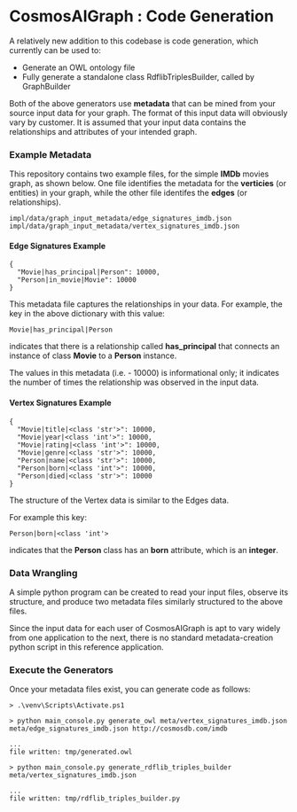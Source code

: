 # CosmosAIGraph : Code Generation

A relatively new addition to this codebase is code generation,
which currently can be used to:

- Generate an OWL ontology file
- Fully generate a standalone class RdflibTriplesBuilder, called by GraphBuilder

Both of the above generators use **metadata** that can be mined
from your source input data for your graph.  The format of this
input data will obviously vary by customer.  It is assumed that
your input data contains the relationships and attributes of
your intended graph.

### Example Metadata

This repository contains two example files, for the simple **IMDb**
movies graph, as shown below.
One file identifies the metadata for the **verticies** 
(or entities) in your graph, while the other file identifes the **edges**
(or relationships).

```
impl/data/graph_input_metadata/edge_signatures_imdb.json
impl/data/graph_input_metadata/vertex_signatures_imdb.json
```

#### Edge Signatures Example

```
{
  "Movie|has_principal|Person": 10000,
  "Person|in_movie|Movie": 10000
}
```

This metadata file captures the relationships in your data.
For example, the key in the above dictionary with this value:

```
Movie|has_principal|Person
```

indicates that there is a relationship called **has_principal**
that connects an instance of class **Movie** to a **Person** instance.

The values in this metadata (i.e. - 10000) is informational only;
it indicates the number of times the relationship was observed
in the input data.

#### Vertex Signatures Example

```
{
  "Movie|title|<class 'str'>": 10000,
  "Movie|year|<class 'int'>": 10000,
  "Movie|rating|<class 'int'>": 10000,
  "Movie|genre|<class 'str'>": 10000,
  "Person|name|<class 'str'>": 10000,
  "Person|born|<class 'int'>": 10000,
  "Person|died|<class 'str'>": 10000
}
```

The structure of the Vertex data is similar to the Edges data.

For example this key:
```
Person|born|<class 'int'>
```

indicates that the **Person** class has an **born** attribute,
which is an **integer**.

### Data Wrangling

A simple python program can be created to read your input files,
observe its structure, and produce two metadata files similarly
structured to the above files.

Since the input data for each user of CosmosAIGraph is apt to 
vary widely from one application to the next, there is no standard
metadata-creation python script in this reference application.

### Execute the Generators

Once your metadata files exist, you can generate code as follows:

```
> .\venv\Scripts\Activate.ps1

> python main_console.py generate_owl meta/vertex_signatures_imdb.json meta/edge_signatures_imdb.json http://cosmosdb.com/imdb

...
file written: tmp/generated.owl

> python main_console.py generate_rdflib_triples_builder meta/vertex_signatures_imdb.json

...
file written: tmp/rdflib_triples_builder.py
```
